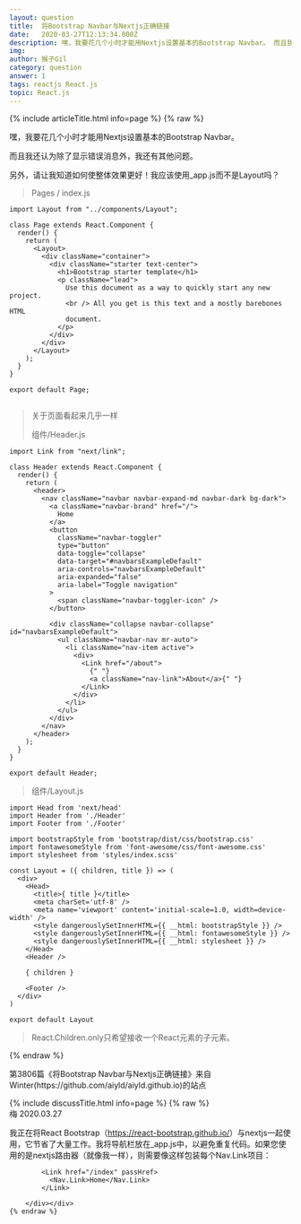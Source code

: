 ```yaml
---
layout: question
title:  将Bootstrap Navbar与Nextjs正确链接
date:   2020-03-27T12:13:34.000Z
description: 嘿，我要花几个小时才能用Nextjs设置基本的Bootstrap Navbar。 而且我还认为除了显示错误消息外，我还有其他问题。 另外，请让我知...
img: 
author: 猴子Gil
category: question
answer: 1
tags: reactjs React.js
topic: React.js
---
```

<div class="article-root">
  <div class="article">
    {% include articleTitle.html info=page %}
    {% raw %}
    <div class="article-content"><p><font style="vertical-align: inherit;"><font style="vertical-align: inherit;">嘿，我要花几个小时才能用Nextjs设置基本的Bootstrap Navbar。 </font></font></p>

<p><font style="vertical-align: inherit;"><font style="vertical-align: inherit;">而且我还认为除了显示错误消息外，我还有其他问题。 </font></font></p>

<p><font style="vertical-align: inherit;"><font style="vertical-align: inherit;">另外，请让我知道如何使整体效果更好！</font><font style="vertical-align: inherit;">我应该使用_app.js而不是Layout吗？</font></font></p>

<blockquote>
  <p><font style="vertical-align: inherit;"><font style="vertical-align: inherit;">Pages / index.js</font></font></p>
</blockquote>

<pre class="lang-html prettyprint-override"><code>import Layout from "../components/Layout";<font></font>
<font></font>
class Page extends React.Component {<font></font>
  render() {<font></font>
    return (<font></font>
      &lt;Layout&gt;<font></font>
        &lt;div className="container"&gt;<font></font>
          &lt;div className="starter text-center"&gt;<font></font>
            &lt;h1&gt;Bootstrap starter template&lt;/h1&gt;<font></font>
            &lt;p className="lead"&gt;<font></font>
              Use this document as a way to quickly start any new project.<font></font>
              &lt;br /&gt; All you get is this text and a mostly barebones HTML<font></font>
              document.<font></font>
            &lt;/p&gt;<font></font>
          &lt;/div&gt;<font></font>
        &lt;/div&gt;<font></font>
      &lt;/Layout&gt;<font></font>
    );<font></font>
  }<font></font>
}<font></font>
<font></font>
export default Page;<font></font>
<font></font>
</code></pre>

<blockquote>
  <p><font style="vertical-align: inherit;"><font style="vertical-align: inherit;">关于页面看起来几乎一样</font></font></p>
  
  <p><font style="vertical-align: inherit;"><font style="vertical-align: inherit;">组件/Header.js</font></font></p>
</blockquote>

<pre class="lang-js prettyprint-override"><code>import Link from "next/link";<font></font>
<font></font>
class Header extends React.Component {<font></font>
  render() {<font></font>
    return (<font></font>
      &lt;header&gt;<font></font>
        &lt;nav className="navbar navbar-expand-md navbar-dark bg-dark"&gt;<font></font>
          &lt;a className="navbar-brand" href="/"&gt;<font></font>
            Home<font></font>
          &lt;/a&gt;<font></font>
          &lt;button<font></font>
            className="navbar-toggler"<font></font>
            type="button"<font></font>
            data-toggle="collapse"<font></font>
            data-target="#navbarsExampleDefault"<font></font>
            aria-controls="navbarsExampleDefault"<font></font>
            aria-expanded="false"<font></font>
            aria-label="Toggle navigation"<font></font>
          &gt;<font></font>
            &lt;span className="navbar-toggler-icon" /&gt;<font></font>
          &lt;/button&gt;<font></font>
<font></font>
          &lt;div className="collapse navbar-collapse" id="navbarsExampleDefault"&gt;<font></font>
            &lt;ul className="navbar-nav mr-auto"&gt;<font></font>
              &lt;li className="nav-item active"&gt;<font></font>
                &lt;div&gt;<font></font>
                  &lt;Link href="/about"&gt;<font></font>
                    {" "}<font></font>
                    &lt;a className="nav-link"&gt;About&lt;/a&gt;{" "}<font></font>
                  &lt;/Link&gt;<font></font>
                &lt;/div&gt;<font></font>
              &lt;/li&gt;<font></font>
            &lt;/ul&gt;<font></font>
          &lt;/div&gt;<font></font>
        &lt;/nav&gt;<font></font>
      &lt;/header&gt;<font></font>
    );<font></font>
  }<font></font>
}<font></font>
<font></font>
export default Header;<font></font>
</code></pre>

<blockquote>
  <p><font style="vertical-align: inherit;"><font style="vertical-align: inherit;">组件/Layout.js</font></font></p>
</blockquote>

<pre class="lang-js prettyprint-override"><code>import Head from 'next/head'<font></font>
import Header from './Header'<font></font>
import Footer from './Footer'<font></font>
<font></font>
import bootstrapStyle from 'bootstrap/dist/css/bootstrap.css'<font></font>
import fontawesomeStyle from 'font-awesome/css/font-awesome.css'<font></font>
import stylesheet from 'styles/index.scss'<font></font>
<font></font>
const Layout = ({ children, title }) =&gt; (<font></font>
  &lt;div&gt;<font></font>
    &lt;Head&gt;<font></font>
      &lt;title&gt;{ title }&lt;/title&gt;<font></font>
      &lt;meta charSet='utf-8' /&gt;<font></font>
      &lt;meta name='viewport' content='initial-scale=1.0, width=device-width' /&gt;<font></font>
      &lt;style dangerouslySetInnerHTML={{ __html: bootstrapStyle }} /&gt;<font></font>
      &lt;style dangerouslySetInnerHTML={{ __html: fontawesomeStyle }} /&gt;<font></font>
      &lt;style dangerouslySetInnerHTML={{ __html: stylesheet }} /&gt;<font></font>
    &lt;/Head&gt;<font></font>
    &lt;Header /&gt;<font></font>
<font></font>
    { children }<font></font>
<font></font>
    &lt;Footer /&gt;<font></font>
  &lt;/div&gt;<font></font>
)<font></font>
<font></font>
export default Layout<font></font>
</code></pre>

<blockquote>
  <p><font style="vertical-align: inherit;"><font style="vertical-align: inherit;">React.Children.only只希望接收一个React元素的子元素。</font></font></p>
</blockquote></div>
    {% endraw %}
  </div>
  <p class="winter_mark">第3806篇《将Bootstrap Navbar与Nextjs正确链接》来自Winter(https://github.com/aiyld/aiyld.github.io)的站点</p>
  <div class="discuss-wrapper">
    {% include discussTitle.html info=page %}
    {% raw %}
    <div class="discuss-item">
        <div class="discuss-parent">
          <div class="discuss-meta">
            <span class="discuss-user">梅</span>
            <span class="discuss-time">2020.03.27</span>
          </div>
          <div class="discuss-comment"><p><font style="vertical-align: inherit;"><font style="vertical-align: inherit;">我正在将React Bootstrap（</font></font><a href="https://react-bootstrap.github.io/" rel="nofollow noreferrer"><font style="vertical-align: inherit;"><font style="vertical-align: inherit;">https://react-bootstrap.github.io/</font></font></a><font style="vertical-align: inherit;"><font style="vertical-align: inherit;">）与nextjs一起使用，它节省了大量工作。</font><font style="vertical-align: inherit;">我将导航栏放在_app.js中，以避免重复代码。</font><font style="vertical-align: inherit;">如果您使用的是nextjs路由器（就像我一样），则需要像这样包装每个Nav.Link项目：</font></font></p>

<pre><code>        &lt;Link href="/index" passHref&gt;<font></font>
          &lt;Nav.Link&gt;Home&lt;/Nav.Link&gt;<font></font>
        &lt;/Link&gt;<font></font>
</code></pre></div>
        </div></div>
    {% endraw %}
  </div>
<div>
